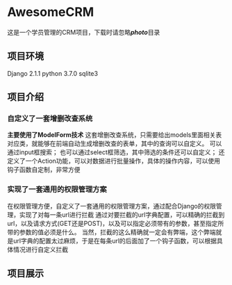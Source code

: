 # AwesomeCRM
这是一个学员管理的CRM项目，下载时请忽略***photo***目录
## 项目环境
Django 2.1.1
python 3.7.0
sqlite3

## 项目介绍
### 自定义了一套增删改查系统
**主要使用了ModelForm技术**
这套增删改查系统，只需要给出models里面相关表对应类，就能够在前端自动生成增删改查的表单，其中的查询可以自定义。
可以通过input框搜索；
也可以通过select框筛选，其中筛选的条件还可以自定义；
还定义了一个Action功能，可以对数据进行批量操作，具体的操作内容，可以使用钩子函数自定制，非常方便

### 实现了一套通用的权限管理方案
在权限管理方便，自定义了一套通用的权限管理方案，通过配合Django的权限管理，实现了对每一条url进行拦截
通过对要拦截的url字典配置，可以精确的拦截到url，以及请求方式(GET还是POST)，以及可以指定必须带有的参数，甚至指定所带的参数的值必须是什么。
当然，拦截的这么精确就一定会有弊端，这个弊端就是url字典的配置太过麻烦，于是在每条url的后面加了一个钩子函数，可以根据具体情况进行自定义拦截

## 项目展示


